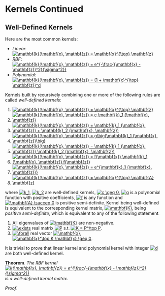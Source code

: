 # Kernels Continued

## Well-Defined Kernels

Here are the most common kernels:

- *Linear*: <a href="https://www.codecogs.com/eqnedit.php?latex=\mathbf{k}(\mathbf{x},&space;\mathbf{z})&space;=&space;\mathbf{x}^{\top}&space;\mathbf{z}" target="_blank"><img src="https://latex.codecogs.com/gif.latex?\mathbf{k}(\mathbf{x},&space;\mathbf{z})&space;=&space;\mathbf{x}^{\top}&space;\mathbf{z}" title="\mathbf{k}(\mathbf{x}, \mathbf{z}) = \mathbf{x}^{\top} \mathbf{z}" /></a>
- *RBF*: <a href="https://www.codecogs.com/eqnedit.php?latex=\mathbf{k}(\mathbf{x},&space;\mathbf{z})&space;=&space;e^{-\frac{(\mathbf{x}&space;-&space;\mathbf{z})^2}{\sigma^2}}" target="_blank"><img src="https://latex.codecogs.com/gif.latex?\mathbf{k}(\mathbf{x},&space;\mathbf{z})&space;=&space;e^{-\frac{(\mathbf{x}&space;-&space;\mathbf{z})^2}{\sigma^2}}" title="\mathbf{k}(\mathbf{x}, \mathbf{z}) = e^{-\frac{(\mathbf{x} - \mathbf{z})^2}{\sigma^2}}" /></a>
- *Polynomial*: <a href="https://www.codecogs.com/eqnedit.php?latex=\mathbf{k}(\mathbf{x},&space;\mathbf{z})&space;=&space;(1&space;&plus;&space;\mathbf{x}^{\top}&space;\mathbf{z})^d" target="_blank"><img src="https://latex.codecogs.com/gif.latex?\mathbf{k}(\mathbf{x},&space;\mathbf{z})&space;=&space;(1&space;&plus;&space;\mathbf{x}^{\top}&space;\mathbf{z})^d" title="\mathbf{k}(\mathbf{x}, \mathbf{z}) = (1 + \mathbf{x}^{\top} \mathbf{z})^d" /></a>

Kernels built by recursively combining one or more of the following rules are called *well-defined kernels*:

1. <a href="https://www.codecogs.com/eqnedit.php?latex=\mathbf{k}(\mathbf{x},&space;\mathbf{z})&space;=&space;\mathbf{x}^{\top}&space;\mathbf{z}" target="_blank"><img src="https://latex.codecogs.com/gif.latex?\mathbf{k}(\mathbf{x},&space;\mathbf{z})&space;=&space;\mathbf{x}^{\top}&space;\mathbf{z}" title="\mathbf{k}(\mathbf{x}, \mathbf{z}) = \mathbf{x}^{\top} \mathbf{z}" /></a>
2. <a href="https://www.codecogs.com/eqnedit.php?latex=\mathbf{k}(\mathbf{x},&space;\mathbf{z})&space;=&space;c&space;\mathbf{k}_1&space;(\mathbf{x},&space;\mathbf{z})" target="_blank"><img src="https://latex.codecogs.com/gif.latex?\mathbf{k}(\mathbf{x},&space;\mathbf{z})&space;=&space;c&space;\mathbf{k}_1&space;(\mathbf{x},&space;\mathbf{z})" title="\mathbf{k}(\mathbf{x}, \mathbf{z}) = c \mathbf{k}_1 (\mathbf{x}, \mathbf{z})" /></a>
3. <a href="https://www.codecogs.com/eqnedit.php?latex=\mathbf{k}(\mathbf{x},&space;\mathbf{z})&space;=&space;\mathbf{k}_1&space;(\mathbf{x},&space;\mathbf{z})&space;&plus;&space;\mathbf{k}_2&space;(\mathbf{x},&space;\mathbf{z})" target="_blank"><img src="https://latex.codecogs.com/gif.latex?\mathbf{k}(\mathbf{x},&space;\mathbf{z})&space;=&space;\mathbf{k}_1&space;(\mathbf{x},&space;\mathbf{z})&space;&plus;&space;\mathbf{k}_2&space;(\mathbf{x},&space;\mathbf{z})" title="\mathbf{k}(\mathbf{x}, \mathbf{z}) = \mathbf{k}_1 (\mathbf{x}, \mathbf{z}) + \mathbf{k}_2 (\mathbf{x}, \mathbf{z})" /></a>
4. <a href="https://www.codecogs.com/eqnedit.php?latex=\mathbf{k}(\mathbf{x},&space;\mathbf{z})&space;=&space;g\big(\mathbf{k}_1&space;(\mathbf{x},&space;\mathbf{z})\big)" target="_blank"><img src="https://latex.codecogs.com/gif.latex?\mathbf{k}(\mathbf{x},&space;\mathbf{z})&space;=&space;g\big(\mathbf{k}_1&space;(\mathbf{x},&space;\mathbf{z})\big)" title="\mathbf{k}(\mathbf{x}, \mathbf{z}) = g\big(\mathbf{k}_1 (\mathbf{x}, \mathbf{z})\big)" /></a>
5. <a href="https://www.codecogs.com/eqnedit.php?latex=\mathbf{k}(\mathbf{x},&space;\mathbf{z})&space;=&space;\mathbf{k}_1&space;(\mathbf{x},&space;\mathbf{z})&space;\mathbf{k}_2&space;(\mathbf{x},&space;\mathbf{z})" target="_blank"><img src="https://latex.codecogs.com/gif.latex?\mathbf{k}(\mathbf{x},&space;\mathbf{z})&space;=&space;\mathbf{k}_1&space;(\mathbf{x},&space;\mathbf{z})&space;\mathbf{k}_2&space;(\mathbf{x},&space;\mathbf{z})" title="\mathbf{k}(\mathbf{x}, \mathbf{z}) = \mathbf{k}_1 (\mathbf{x}, \mathbf{z}) \mathbf{k}_2 (\mathbf{x}, \mathbf{z})" /></a>
6. <a href="https://www.codecogs.com/eqnedit.php?latex=\mathbf{k}(\mathbf{x},&space;\mathbf{z})&space;=&space;f(\mathbf{x})&space;\mathbf{k}_1&space;(\mathbf{x},&space;\mathbf{z})&space;f(\mathbf{z})" target="_blank"><img src="https://latex.codecogs.com/gif.latex?\mathbf{k}(\mathbf{x},&space;\mathbf{z})&space;=&space;f(\mathbf{x})&space;\mathbf{k}_1&space;(\mathbf{x},&space;\mathbf{z})&space;f(\mathbf{z})" title="\mathbf{k}(\mathbf{x}, \mathbf{z}) = f(\mathbf{x}) \mathbf{k}_1 (\mathbf{x}, \mathbf{z}) f(\mathbf{z})" /></a>
7. <a href="https://www.codecogs.com/eqnedit.php?latex=\mathbf{k}(\mathbf{x},&space;\mathbf{z})&space;=&space;e^{\mathbf{k}_1&space;(\mathbf{x},&space;\mathbf{z})}" target="_blank"><img src="https://latex.codecogs.com/gif.latex?\mathbf{k}(\mathbf{x},&space;\mathbf{z})&space;=&space;e^{\mathbf{k}_1&space;(\mathbf{x},&space;\mathbf{z})}" title="\mathbf{k}(\mathbf{x}, \mathbf{z}) = e^{\mathbf{k}_1 (\mathbf{x}, \mathbf{z})}" /></a>
8. <a href="https://www.codecogs.com/eqnedit.php?latex=\mathbf{k}(\mathbf{x},&space;\mathbf{z})&space;=&space;\mathbf{x}^{\top}&space;\mathbf{A}&space;\mathbf{z}" target="_blank"><img src="https://latex.codecogs.com/gif.latex?\mathbf{k}(\mathbf{x},&space;\mathbf{z})&space;=&space;\mathbf{x}^{\top}&space;\mathbf{A}&space;\mathbf{z}" title="\mathbf{k}(\mathbf{x}, \mathbf{z}) = \mathbf{x}^{\top} \mathbf{A} \mathbf{z}" /></a>

where <a href="https://www.codecogs.com/eqnedit.php?latex=k_1" target="_blank"><img src="https://latex.codecogs.com/gif.latex?k_1" title="k_1" /></a>, <a href="https://www.codecogs.com/eqnedit.php?latex=k_2" target="_blank"><img src="https://latex.codecogs.com/gif.latex?k_2" title="k_2" /></a> are well-defined kernels, <a href="https://www.codecogs.com/eqnedit.php?latex=c&space;\geq&space;0" target="_blank"><img src="https://latex.codecogs.com/gif.latex?c&space;\geq&space;0" title="c \geq 0" /></a>, <a href="https://www.codecogs.com/eqnedit.php?latex=g" target="_blank"><img src="https://latex.codecogs.com/gif.latex?g" title="g" /></a> is a polynomial function with positive coefficients, <a href="https://www.codecogs.com/eqnedit.php?latex=f" target="_blank"><img src="https://latex.codecogs.com/gif.latex?f" title="f" /></a> is any function and <a href="https://www.codecogs.com/eqnedit.php?latex=\mathbf{A}&space;\succeq&space;0" target="_blank"><img src="https://latex.codecogs.com/gif.latex?\mathbf{A}&space;\succeq&space;0" title="\mathbf{A} \succeq 0" /></a> is positive semi-definite. Kernel being well-defined is equivalent to the corresponding kernel matrix, <a href="https://www.codecogs.com/eqnedit.php?latex=\mathbf{K}" target="_blank"><img src="https://latex.codecogs.com/gif.latex?\mathbf{K}" title="\mathbf{K}" /></a>, being *positive semi-definite*, which is equivalent to any of the following statement:

1. All eigenvalues of <a href="https://www.codecogs.com/eqnedit.php?latex=\mathbf{K}" target="_blank"><img src="https://latex.codecogs.com/gif.latex?\mathbf{K}" title="\mathbf{K}" /></a> are non-negative.
2. <a href="https://www.codecogs.com/eqnedit.php?latex=\exists" target="_blank"><img src="https://latex.codecogs.com/gif.latex?\exists" title="\exists" /></a> real matrix <a href="https://www.codecogs.com/eqnedit.php?latex=P" target="_blank"><img src="https://latex.codecogs.com/gif.latex?P" title="P" /></a> s.t. <a href="https://www.codecogs.com/eqnedit.php?latex=K&space;=&space;P^\top&space;P" target="_blank"><img src="https://latex.codecogs.com/gif.latex?K&space;=&space;P^\top&space;P" title="K = P^\top P" /></a>.
3. <a href="https://www.codecogs.com/eqnedit.php?latex=\forall" target="_blank"><img src="https://latex.codecogs.com/gif.latex?\forall" title="\forall" /></a> real vector <a href="https://www.codecogs.com/eqnedit.php?latex=\mathbf{x}" target="_blank"><img src="https://latex.codecogs.com/gif.latex?\mathbf{x}" title="\mathbf{x}" /></a>, <a href="https://www.codecogs.com/eqnedit.php?latex=\mathbf{x}^\top&space;K&space;\mathbf{x}&space;\geq&space;0" target="_blank"><img src="https://latex.codecogs.com/gif.latex?\mathbf{x}^\top&space;K&space;\mathbf{x}&space;\geq&space;0" title="\mathbf{x}^\top K \mathbf{x} \geq 0" /></a>.

It is trivial to prove that linear kernel and polynomial kernel with integer <a href="https://www.codecogs.com/eqnedit.php?latex=d" target="_blank"><img src="https://latex.codecogs.com/gif.latex?d" title="d" /></a> are both well-defined kernel.

**Theorem**. *The RBF kernel <a href="https://www.codecogs.com/eqnedit.php?latex=k(\mathbf{x},&space;\mathbf{z})&space;=&space;e^{\frac{-(\mathbf{x}&space;-&space;\mathbf{z})^2}{\sigma^2}}" target="_blank"><img src="https://latex.codecogs.com/gif.latex?k(\mathbf{x},&space;\mathbf{z})&space;=&space;e^{\frac{-(\mathbf{x}&space;-&space;\mathbf{z})^2}{\sigma^2}}" title="k(\mathbf{x}, \mathbf{z}) = e^{\frac{-(\mathbf{x} - \mathbf{z})^2}{\sigma^2}}" /></a> is a well-defined kernel matrix*.

*Proof*.
































